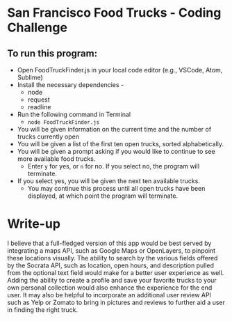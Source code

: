 # San Francisco Food Trucks - Coding Challenge

## To run this program:
* Open FoodTruckFinder.js in your local code editor (e.g., VSCode, Atom, Sublime)
* Install the necessary dependencies - 
    * node
    * request
    * readline
* Run the following command in Terminal
    * `node FoodTruckFinder.js`
* You will be given information on the current time and the number of trucks currently open
* You will be given a list of the first ten open trucks, sorted alphabetically.
* You will be given a prompt asking if you would like to continue to see more available food trucks.
    * Enter `y` for yes, or `n` for no. If you select no, the program will terminate.
* If you select yes, you will be given the next ten available trucks.
    * You may continue this process until all open trucks have been displayed, at which point the program will terminate. 

# Write-up
I believe that a full-fledged version of this app would be best served by integrating a maps API, such as Google Maps or OpenLayers, to pinpoint these locations visually. The ability to search by the various fields offered by the Socrata API, such as location, open hours, and description pulled from the optional text field would make for a better user experience as well. Adding the ability to create a profile and save your favorite trucks to your own personal collection would also enhance the experience for the end user. It may also be helpful to incorporate an additional user review API such as Yelp or Zomato to bring in pictures and reviews to further aid a user in finding the right truck. 